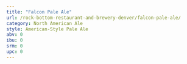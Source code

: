 ```yaml
---
title: "Falcon Pale Ale"
url: /rock-bottom-restaurant-and-brewery-denver/falcon-pale-ale/
category: North American Ale
style: American-Style Pale Ale
abv: 0
ibu: 0
srm: 0
upc: 0
---
```


